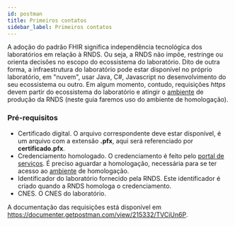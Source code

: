 ```yaml
---
id: postman
title: Primeiros contatos
sidebar_label: Primeiros contatos
---
```


A adoção do padrão FHIR significa independência tecnológica dos laboratórios em relação à RNDS. Ou seja, a RNDS não impõe, restringe ou orienta decisões
no escopo do ecossistema do laboratório. Dito de outra forma, a infraestrutura
do laboratório pode estar disponível no próprio laboratório, em "nuvem", usar
Java, C#, Javascript no desenvolvimento do seu ecossistema ou outro. Em algum momento, contudo, requisições _https_ devem partir do ecossistema do laboratório e atingir o [ambiente](./ambientes) de produção da RNDS (neste guia faremos uso do ambiente de homologação).

### Pré-requisitos

- Certificado digital. O arquivo correspondente deve estar disponível, é um arquivo com a extensão **.pfx**, aqui será referenciado por **certificado.pfx**.
- Credenciamento homologado. O credenciamento é feito pelo [portal de serviços](https://servicos-datasus.saude.gov.br/). É preciso aguardar a homologação, necessária para se ter acesso ao [ambiente](../ambientes) de homologação.
- Identificador do laboratório fornecido pela RNDS. Este identificador é criado quando a RNDS homologa o credenciamento.
- CNES. O CNES do laboratório.

A documentação das requisições está disponível em https://documenter.getpostman.com/view/215332/TVCiUn6P.
